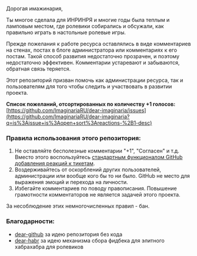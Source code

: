 Дорогая имажинария,

Ты многое сделала для ИНРИНРЯ и многие годы была теплым и ламповым местом, где ролевики собирались и обсужали, как правильно играть в настольные ролевые игры.

Прежде пожелания к работе ресурса оставлялись в виде комментариев на стенах, постах в блоге администратора или комментариях к его постам. Такой способ развития недостаточно прозрачен, и поэтому недостаточно эффективен. Комментарии устаревают и забываются, обратная связь теряется.

Этот репозиторий призван помочь как администрации ресурса, так и пользователям для того чтобы следить и участвовать в развитии проекта.

**Cписок пожеланий, отсортированных по количеству +1 голосов:** [https://github.com/ImaginariaRU/dear-imaginaria/issues](https://github.com/ImaginariaRU/dear-imaginaria?q=is%3Aissue+is%3Aopen+sort%3Areactions-%2B1-desc)

### Правила использования этого репозитория:

1. Не оставляйте бесполезные комментарии "+1", "Согласен" и т.д. Вместо этого воспользуйтесь [стандартным функционалом GitHub добавления реакций к тикетам](https://github.com/blog/2119-add-reactions-to-pull-requests-issues-and-comments).
2. Воздерживайтесь от оскорблений других пользователей, администрации или вообще кого бы то ни было. GitHub не место для выражения эмоций и перехода на личности.
3. Избегайте комментариев по поводу правописания. Повышение грамотности комментаторов не является задачей этого проекта.

За несоблюдение этих немногочисленных правил - бан.

### Благодарности:

- [dear-github](https://github.com/dear-github) за идею репозитория без кода
- [dear-habr](https://github.com/limonte/dear-habr) за идею механизма сбора фидбека для элитного хабрахабра для ролевиков
